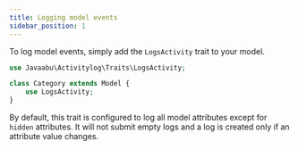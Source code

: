 ```yaml
---
title: Logging model events
sidebar_position: 1
---
```


To log model events, simply add the `LogsActivity` trait to your model.

```php
use Javaabu\Activitylog\Traits\LogsActivity;

class Category extends Model {
    use LogsActivity;
}
```

By default, this trait is configured to log all model attributes except for `hidden` attributes. It will not submit empty logs and a log is created only if an attribute value changes.
